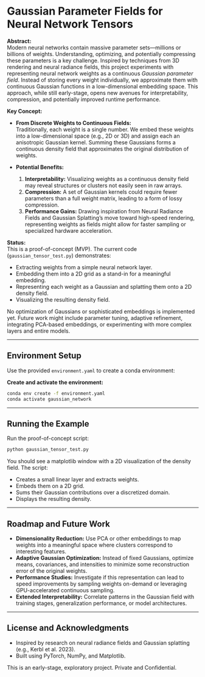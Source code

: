 
# Gaussian Parameter Fields for Neural Network Tensors

**Abstract:**  
Modern neural networks contain massive parameter sets—millions or billions of weights. Understanding, optimizing, and potentially compressing these parameters is a key challenge. Inspired by techniques from 3D rendering and neural radiance fields, this project experiments with representing neural network weights as a continuous *Gaussian parameter field*. Instead of storing every weight individually, we approximate them with continuous Gaussian functions in a low-dimensional embedding space. This approach, while still early-stage, opens new avenues for interpretability, compression, and potentially improved runtime performance.

**Key Concept:**
- **From Discrete Weights to Continuous Fields:**  
  Traditionally, each weight is a single number. We embed these weights into a low-dimensional space (e.g., 2D or 3D) and assign each an anisotropic Gaussian kernel. Summing these Gaussians forms a continuous density field that approximates the original distribution of weights.
  
- **Potential Benefits:**  
  1. **Interpretability:** Visualizing weights as a continuous density field may reveal structures or clusters not easily seen in raw arrays.
  2. **Compression:** A set of Gaussian kernels could require fewer parameters than a full weight matrix, leading to a form of lossy compression.
  3. **Performance Gains:** Drawing inspiration from Neural Radiance Fields and Gaussian Splatting’s move toward high-speed rendering, representing weights as fields might allow for faster sampling or specialized hardware acceleration.

**Status:**  
This is a proof-of-concept (MVP). The current code (`gaussian_tensor_test.py`) demonstrates:  
- Extracting weights from a simple neural network layer.  
- Embedding them into a 2D grid as a stand-in for a meaningful embedding.  
- Representing each weight as a Gaussian and splatting them onto a 2D density field.  
- Visualizing the resulting density field.

No optimization of Gaussians or sophisticated embeddings is implemented yet. Future work might include parameter tuning, adaptive refinement, integrating PCA-based embeddings, or experimenting with more complex layers and entire models.

---

## Environment Setup

Use the provided `environment.yaml` to create a conda environment:


**Create and activate the environment:**
```bash
conda env create -f environment.yaml
conda activate gaussian_network
```

---

## Running the Example

Run the proof-of-concept script:
```bash
python gaussian_tensor_test.py
```

You should see a matplotlib window with a 2D visualization of the density field. The script:
- Creates a small linear layer and extracts weights.
- Embeds them on a 2D grid.
- Sums their Gaussian contributions over a discretized domain.
- Displays the resulting density.

---

## Roadmap and Future Work

- **Dimensionality Reduction:** Use PCA or other embeddings to map weights into a meaningful space where clusters correspond to interesting features.
- **Adaptive Gaussian Optimization:** Instead of fixed Gaussians, optimize means, covariances, and intensities to minimize some reconstruction error of the original weights.
- **Performance Studies:** Investigate if this representation can lead to speed improvements by sampling weights on-demand or leveraging GPU-accelerated continuous sampling.
- **Extended Interpretability:** Correlate patterns in the Gaussian field with training stages, generalization performance, or model architectures.

---

## License and Acknowledgments

- Inspired by research on neural radiance fields and Gaussian splatting (e.g., Kerbl et al. 2023).
- Built using PyTorch, NumPy, and Matplotlib.

This is an early-stage, exploratory project. Private and Confidential. 
